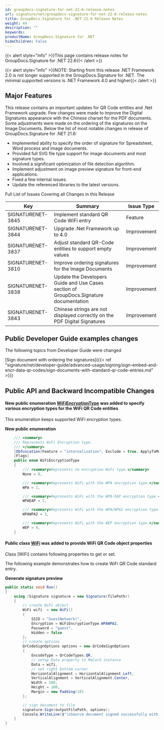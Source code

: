 ```yaml
---
id: groupdocs-signature-for-net-22-6-release-notes
url: signature/net/groupdocs-signature-for-net-22-6-release-notes
title: GroupDocs.Signature for .NET 22.6 Release Notes
weight: 44
description: ""
keywords: 
productName: GroupDocs.Signature for .NET
hideChildren: False
---
```

{{< alert style="info" >}}This page contains release notes for GroupDocs.Signature for .NET 22.6{{< /alert >}}

{{< alert style="info" >}}NOTE: Starting from this release .NET Framework 2.0 is not longer supported in the GroupDocs.Signature for .NET. The minimal supported versions is .NET Framework 4.0 and higher{{< /alert >}}
## Major Features

This release contains an important updates for QR Code entities and .Net Framework upgrade. Few changes were made to improve the Digital Signatures appearance with the Chinese charset for the PDF documents. Some adjustments were made on the ordering of the signatures on the Image Documents. Below the list of most notable changes in release of GroupDocs.Signature for .NET 21.6:

* Implemented ability to specify the order of signature for Spreadsheet, Word process and Image documents.
* Provided full SVG file type support for image documents and most signature types.
* Involved a significant optimization of file detection algorithm.
* Implement adjustment on image preview signature for front-end applications.
* Fixed a few internal issues.
* Update the referenced libraries to the latest versions.

Full List of Issues Covering all Changes in this Release

| Key | Summary | Issue Type |
| --- | --- | --- |
| SIGNATURENET-3845 | Implement standard QR Code WiFi entry  | Feature |
| SIGNATURENET-3844 | Upgrade .Net Framework up to 4.0 | Improvement |
| SIGNATURENET-3837 | Adjust standard QR-Code entities to support empty values | Improvement |
| SIGNATURENET-3810 | Improve ordering signatures for the Image Documents | Improvement |
| SIGNATURENET-3838 | Update the Developers Guide and Use Cases section of GroupDocs.Signature documentation | Improvement |
| SIGNATURENET-3843 | Chinese strings are not displayed correctly on the PDF Digital Signatures | Improvement |

## Public Developer Guide examples changes

The following topics from Developer Guide were changed

[Sign document with ordering the signatures]({{< ref "signature/net/developer-guide/advanced-usage/signing/sign-embed-and-encr-data-qr-codes/sign-documents-with-standard-qr-code-entries.md" >}})

## Public API and Backward Incompatible Changes

#### New public enumeration [WiFiEncryptionType](https://reference.groupdocs.com/signature/net/groupdocs.signature.domain.extensions/wifiencryptiontype) was added to specify various encryption types for the WiFi QR Code entities

This enumeration keeps supported WiFi encryption types.

**New public enumeration**

```csharp
    /// <summary>
    /// Represents WiFi Encryption type.
    /// </summary>
    [Obfuscation(Feature = "internalization", Exclude = true, ApplyToMembers = true)]
    [Flags]
    public enum WiFiEncryptionType
    {
        /// <summary>Represents no encryption WiFi type.</summary>
        None = 0,

        /// <summary>Represents WiFi with the WPA encryption type.</summary>
        WPA = 1,

        /// <summary>Represents WiFi with the WPA-EAP encryption type.</summary>
        WPAEAP = 2,

        /// <summary>Represents WiFi with the WPA/WPA2 encryption type.</summary>
        WPAWPA2 = 3,

        /// <summary>Represents WiFi with the WEP encryption type.</summary>
        WEP = 4,
    }
```

#### Public class [WiFi](https://reference.groupdocs.com/signature/net/groupdocs.signature.domain.extensions/wifi) was added to provide WiFi QR Code object properties

Class [WiFi] contains following properties to get or set.

The following example demonstrates how to create WiFi QR Code standard entry.

**Generate signature preview**

```csharp
public static void Run()
{
    using (Signature signature = new Signature(filePath))
    {
        // create WiFi object
        WiFi wifi  = new WiFi()
        {
            SSID = "GuestNetwork!",
            Encryption = WiFiEncryptionType.WPAWPA2,
            Password = "guest",
            Hidden = false
        };
        // create options
        QrCodeSignOptions options = new QrCodeSignOptions
        {
            EncodeType = QrCodeTypes.QR,
            // setup Data property to MeCard instance
            Data = wifi,
            // set right bottom corner
            HorizontalAlignment = HorizontalAlignment.Left,
            VerticalAlignment = VerticalAlignment.Center,
            Width = 100,
            Height = 100,
            Margin = new Padding(10)
        };

        // sign document to file
        signature.Sign(outputFilePath, options);
        Console.WriteLine($"\nSource document signed successfully with {signResult.Succeeded.Count} signature(s).\nFile saved at {outputFilePath}.");
    }
} 
```
